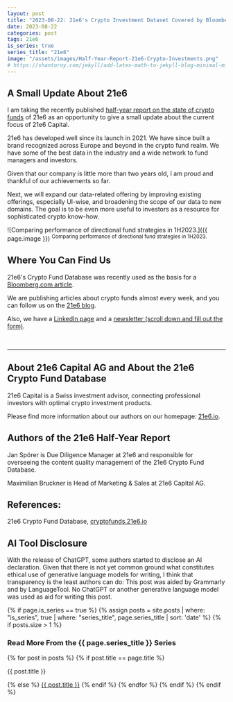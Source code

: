 ```yaml
---
layout: post
title: "2023-08-22: 21e6's Crypto Investment Dataset Covered by Bloomberg"
date: 2023-08-22
categories: post
tags: 21e6
is_series: true
series_title: "21e6"
image: "/assets/images/Half-Year-Report-21e6-Crypto-Investments.png"
# https://shantoroy.com/jekyll/add-latex-math-to-jekyll-blog-minimal-mistakes/
---
```

<script type="text/javascript" async
    src="https://cdnjs.cloudflare.com/ajax/libs/mathjax/2.7.6/MathJax.js?config=TeX-MML-AM_CHTML">
</script>

<script type="text/x-mathjax-config">
    MathJax.Hub.Config({
        extensions: ["tex2jax.js"],
        jax: ["input/TeX", "output/HTML-CSS"],
        tex2jax: {
        inlineMath: [ ['$','$'], ["\\(","\\)"] ],
        displayMath: [ ['$$','$$'], ["\\[","\\]"] ],
        processEscapes: true
        },
        "HTML-CSS": { availableFonts: ["TeX"] }
    });
</script>

## A Small Update About 21e6

I am taking the recently published [half-year report on the state of crypto funds](https://www.linkedin.com/search/results/content/?keywords=half%20year%20report&sid=fK5&update=urn%3Ali%3Afs_updateV2%3A(urn%3Ali%3Aactivity%3A7098211948802007041%2CBLENDED_SEARCH_FEED%2CEMPTY%2CDEFAULT%2Cfalse)) of 21e6 as an opportunity to give a small update about the current focus of 21e6 Capital.

21e6 has developed well since its launch in 2021. We have since built a brand recognized across Europe and beyond in the crypto fund realm. We have some of the best data in the industry and a wide network to fund managers and investors.

Given that our company is little more than two years old, I am proud and thankful of our achievements so far.

Next, we will expand our data-related offering by improving existing offerings, especially UI-wise, and broadening the scope of our data to new domains. The goal is to be even more useful to investors as a resource for sophisticated crypto know-how.

![Comparing performance of directional fund strategies in 1H2023.]({{ page.image }})
<sup>Comparing performance of directional fund strategies in 1H2023.</sup>

## Where You Can Find Us

21e6's Crypto Fund Database was recently used as the basis for a [Bloomberg.com article](https://www.bloomberg.com/news/articles/2023-08-04/crypto-hedge-funds-are-being-hit-by-shutdowns-lagging-returns-in-2023?sref=X2PkL1Vc#xj4y7vzkg). 

We are publishing articles about crypto funds almost every week, and you can follow us on the [21e6 blog](https://assets.21e6.io/blog/tag/crypto-funds).

Also, we have a [LinkedIn page](https://www.linkedin.com/company/67922644/admin/feed/posts/) and a [newsletter (scroll down and fill out the form)](https://assets.21e6.io/blog/tag/crypto-funds).


<br>

____________________________________

## About 21e6 Capital AG and About the 21e6 Crypto Fund Database

21e6 Capital is a Swiss investment advisor, connecting professional investors with optimal crypto investment products.

Please find more information about our authors on our homepage: [21e6.io](https://assets.21e6.io/).

## Authors of the 21e6 Half-Year Report

Jan Spörer is Due Diligence Manager at 21e6 and responsible for overseeing the content quality management of the 21e6 Crypto Fund Database.

Maximilian Bruckner is Head of Marketing & Sales at 21e6 Capital AG. 

## References:

21e6 Crypto Fund Database, [cryptofunds.21e6.io](cryptofunds.21e6.io)

## AI Tool Disclosure

With the release of ChatGPT, some authors started to disclose an AI declaration. Given that there is not yet common ground what constitutes ethical use of generative language models for writing, I think that transparency is the least authors can do: This post was aided by Grammarly and by LanguageTool. No ChatGPT or another generative language model was used as aid for writing this post.

{% if page.is_series == true %}
    {% assign posts = site.posts | where: "is_series", true | where: "series_title", page.series_title | sort: 'date' %}
    {% if posts.size > 1 %}

<h3 class="text-success p-3 pb-0">Read More From the {{ page.series_title }} Series</h3>
        {% for post in posts %}
                {% if post.title == page.title %}
<p class="nav-link bullet-pointer mb-0">{{ post.title }}</p>
                {% else %}
<a class="nav-link bullet-hash" href="{{ post.url }}">{{ post.title }}</a>
                {% endif %}
        {% endfor %}
    {% endif %}
{% endif %}
